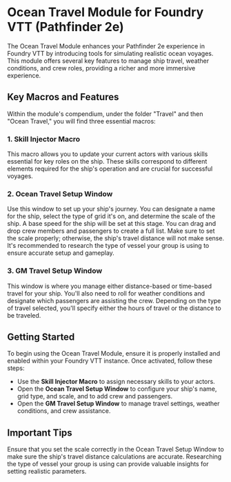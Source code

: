 <p>&nbsp;</p>
<p></p>
<h1>Ocean Travel Module for Foundry VTT (Pathfinder 2e)</h1>
<p>The Ocean Travel Module enhances your Pathfinder 2e experience in Foundry VTT by introducing tools for simulating realistic ocean voyages. This module offers several key features to manage ship travel, weather conditions, and crew roles, providing a richer and more immersive experience.</p>
<h2>Key Macros and Features</h2>
<p>Within the module's compendium, under the folder "Travel" and then "Ocean Travel," you will find three essential macros:</p>
<h3>1. Skill Injector Macro</h3>
<p>This macro allows you to update your current actors with various skills essential for key roles on the ship. These skills correspond to different elements required for the ship's operation and are crucial for successful voyages.</p>
<h3>2. Ocean Travel Setup Window</h3>
<p>Use this window to set up your ship's journey. You can designate a name for the ship, select the type of grid it's on, and determine the scale of the ship. A base speed for the ship will be set at this stage. You can drag and drop crew members and passengers to create a full list. Make sure to set the scale properly; otherwise, the ship's travel distance will not make sense. It's recommended to research the type of vessel your group is using to ensure accurate setup and gameplay.</p>
<h3>3. GM Travel Setup Window</h3>
<p>This window is where you manage either distance-based or time-based travel for your ship. You'll also need to roll for weather conditions and designate which passengers are assisting the crew. Depending on the type of travel selected, you'll specify either the hours of travel or the distance to be traveled.</p>
<h2>Getting Started</h2>
<p>To begin using the Ocean Travel Module, ensure it is properly installed and enabled within your Foundry VTT instance. Once activated, follow these steps:</p>
<ul>
<li>Use the <strong>Skill Injector Macro</strong> to assign necessary skills to your actors.</li>
<li>Open the <strong>Ocean Travel Setup Window</strong> to configure your ship's name, grid type, and scale, and to add crew and passengers.</li>
<li>Open the <strong>GM Travel Setup Window</strong> to manage travel settings, weather conditions, and crew assistance.</li>
</ul>
<h2>Important Tips</h2>
<p>Ensure that you set the scale correctly in the Ocean Travel Setup Window to make sure the ship's travel distance calculations are accurate. Researching the type of vessel your group is using can provide valuable insights for setting realistic parameters.</p>
<p>&nbsp;</p>
